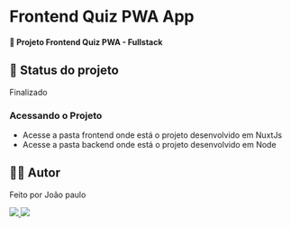 <h1>Frontend Quiz PWA App</h1>
<h4>🚀 Projeto Frontend Quiz PWA - Fullstack </h4>

<h2>🚧 Status do projeto</h2>
<p>Finalizado</p>

<h3>Acessando o Projeto</h3>
<ul>
	<li>Acesse a pasta frontend onde está o projeto desenvolvido em NuxtJs</li>
	<li>Acesse a pasta backend onde está o projeto desenvolvido em Node</li>
 
</ul>

<h2>🧑🏻‍ Autor</h2>
<p>Feito por João paulo</p>
<a href="https://www.linkedin.com/in/jo%C3%A3o-paulo-8b38b8254/">
	<img src="https://img.shields.io/badge/-João-blue?style=flat-square&logo=Linkedin&logoColor=white&link=https:https://www.linkedin.com/in/jo%C3%A3o-paulo-ferreira-neto-467880182/">
</a>
<a href="mailto:joaopauloneto3687@gmail.com">
	<img src="https://img.shields.io/badge/-joaopauloneto3687@gmail.com-c14438?style=flat-square&logo=Gmail&logoColor=white&link=mailto:joaopauloneto3687@gmail.com">
</a>
